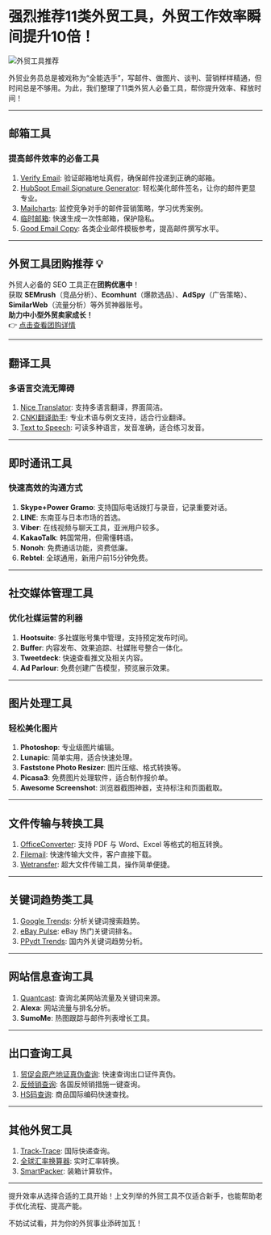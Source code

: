 # 强烈推荐11类外贸工具，外贸工作效率瞬间提升10倍！

![外贸工具推荐](https://img1.kchuhai.com/ueditor/image/20231106/6383486499324337133959964.jpg)

外贸业务员总是被戏称为“全能选手”，写邮件、做图片、谈判、营销样样精通，但时间总是不够用。为此，我们整理了11类外贸人必备工具，帮你提升效率、释放时间！

---

## 邮箱工具

### 提高邮件效率的必备工具
1. [Verify Email](http://verify-email.org/): 验证邮箱地址真假，确保邮件投递到正确的邮箱。
2. [HubSpot Email Signature Generator](https://www.hubspot.com/email-signature-generator#sig-generator-anchor): 轻松美化邮件签名，让你的邮件更显专业。
3. [Mailcharts](https://www.mailcharts.com): 监控竞争对手的邮件营销策略，学习优秀案例。
4. [临时邮箱](https://bccto.me/linshiyouxiang.net/): 快速生成一次性邮箱，保护隐私。
5. [Good Email Copy](https://goodemailcopy.com/): 各类企业邮件模板参考，提高邮件撰写水平。

---

## **外贸工具团购推荐** 💡

外贸人必备的 SEO 工具正在**团购优惠中**！  
获取 **SEMrush**（竞品分析）、**Ecomhunt**（爆款选品）、**AdSpy**（广告策略）、**SimilarWeb**（流量分析）等外贸神器账号。  
**助力中小型外贸卖家成长！**  
👉 [点击查看团购详情](https://bit.ly/waimao518)

---

## 翻译工具

### 多语言交流无障碍
1. [Nice Translator](https://nicetranslator.com): 支持多语言翻译，界面简洁。
2. [CNKI翻译助手](https://dict.cnki.net): 专业术语与例文支持，适合行业翻译。
3. [Text to Speech](https://text-to-speech.imtranslator.net): 可读多种语言，发音准确，适合练习发音。

---

## 即时通讯工具

### 快速高效的沟通方式
1. **Skype+Power Gramo**: 支持国际电话拨打与录音，记录重要对话。
2. **LINE**: 东南亚与日本市场的首选。
3. **Viber**: 在线视频与聊天工具，亚洲用户较多。
4. **KakaoTalk**: 韩国常用，但需懂韩语。
5. **Nonoh**: 免费通话功能，资费低廉。
6. **Rebtel**: 全球通用，新用户前15分钟免费。

---

## 社交媒体管理工具

### 优化社媒运营的利器
1. **Hootsuite**: 多社媒账号集中管理，支持预定发布时间。
2. **Buffer**: 内容发布、效果追踪、社媒账号整合一体化。
3. **Tweetdeck**: 快速查看推文及相关内容。
4. **Ad Parlour**: 免费创建广告模型，预览展示效果。

---

## 图片处理工具

### 轻松美化图片
1. **Photoshop**: 专业级图片编辑。
2. **Lunapic**: 简单实用，适合快速处理。
3. **Faststone Photo Resizer**: 图片压缩、格式转换等。
4. **Picasa3**: 免费图片处理软件，适合制作报价单。
5. **Awesome Screenshot**: 浏览器截图神器，支持标注和页面截取。

---

## 文件传输与转换工具

1. [OfficeConverter](http://www.officeconverter.com): 支持 PDF 与 Word、Excel 等格式的相互转换。
2. [Filemail](http://www.filemail.com): 快速传输大文件，客户直接下载。
3. [Wetransfer](http://www.wetransfer.com): 超大文件传输工具，操作简单便捷。

---

## 关键词趋势类工具

1. [Google Trends](http://www.google.com/trends): 分析关键词搜索趋势。
2. [eBay Pulse](http://pulse.ebay.com/): eBay 热门关键词排名。
3. [PPydt Trends](http://www.pp9pp9.cn/): 国内外关键词趋势分析。

---

## 网站信息查询工具

1. [Quantcast](http://quantcast.com): 查询北美网站流量及关键词来源。
2. **Alexa**: 网站流量与排名分析。
3. **SumoMe**: 热图跟踪与邮件列表增长工具。

---

## 出口查询工具

1. [贸促会原产地证真伪查询](http://check.ccpiteco.net/): 快速查询出口证件真伪。
2. [反倾销查询](http://cacs.mofcom.gov.cn/): 各国反倾销措施一键查询。
3. [HS码查询](http://www.hsbianma.com): 商品国际编码快速查找。

---

## 其他外贸工具

1. [Track-Trace](http://www.track-trace.com): 国际快递查询。
2. [全球汇率换算器](http://themoneyconverter.com/C): 实时汇率转换。
3. [SmartPacker](http://smartpacker.com): 装箱计算软件。

---

提升效率从选择合适的工具开始！上文列举的外贸工具不仅适合新手，也能帮助老手优化流程、提高产能。  

不妨试试看，并为你的外贸事业添砖加瓦！  
